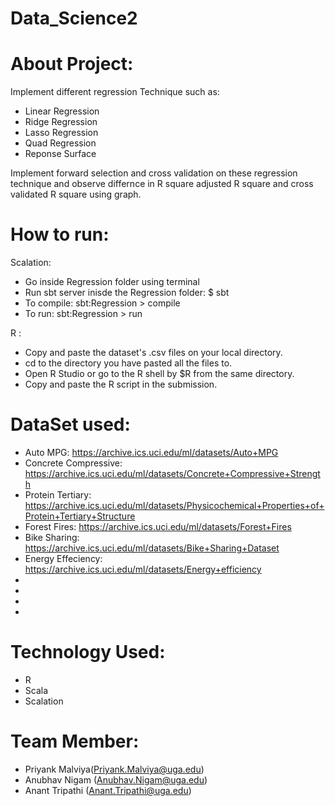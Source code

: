# Data_Science2
# About Project:
Implement different regression Technique such as: 
* Linear Regression
* Ridge Regression
* Lasso Regression
* Quad Regression
* Reponse Surface

Implement forward selection and cross validation on these regression technique and observe differnce in R square 
adjusted R square and cross validated R square using graph.

# How to run:
Scalation:
* Go inside Regression folder using terminal
* Run sbt server inisde the Regression folder:     $ sbt
* To compile:     sbt:Regression > compile
* To run:         sbt:Regression > run

R :
* Copy and paste the dataset's .csv files on your local directory.
* cd to the directory you have pasted all the files to.
* Open R Studio or go to the R shell by $R from the same directory.
* Copy and paste the R script in the submission.


# DataSet used: 

* Auto MPG: https://archive.ics.uci.edu/ml/datasets/Auto+MPG 
* Concrete Compressive: https://archive.ics.uci.edu/ml/datasets/Concrete+Compressive+Strength
* Protein Tertiary: https://archive.ics.uci.edu/ml/datasets/Physicochemical+Properties+of+Protein+Tertiary+Structure
* Forest Fires: https://archive.ics.uci.edu/ml/datasets/Forest+Fires
* Bike Sharing: https://archive.ics.uci.edu/ml/datasets/Bike+Sharing+Dataset
* Energy Effeciency: https://archive.ics.uci.edu/ml/datasets/Energy+efficiency
*
*
*
*

# Technology Used:
* R
* Scala
* Scalation

# Team Member:
* Priyank Malviya(Priyank.Malviya@uga.edu) 
* Anubhav Nigam (Anubhav.Nigam@uga.edu)
* Anant Tripathi (Anant.Tripathi@uga.edu)


